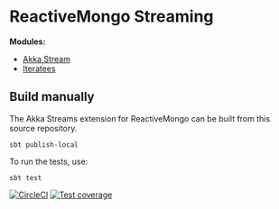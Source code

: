 # ReactiveMongo Streaming

**Modules:**

- [Akka Stream](./akka-stream/README.md)
- [Iteratees](./iteratees/README.md)

## Build manually

The Akka Streams extension for ReactiveMongo can be built from this source repository.

    sbt publish-local

To run the tests, use:

    sbt test

[![CircleCI](https://circleci.com/gh/ReactiveMongo/ReactiveMongo-Streaming.svg?style=svg)](https://circleci.com/gh/ReactiveMongo/ReactiveMongo-Streaming)
[![Test coverage](https://img.shields.io/badge/coverage-86%25-green.svg)](https://reactivemongo.github.io/ReactiveMongo-Streaming/coverage/0.12.0/)
